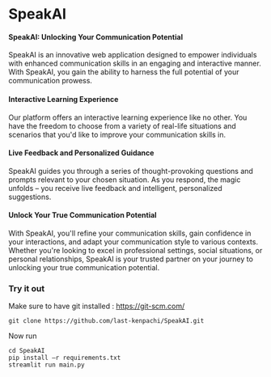 # SpeakAI

#### SpeakAI: Unlocking Your Communication Potential

SpeakAI is an innovative web application designed to empower individuals with enhanced communication skills in an engaging and interactive manner. With SpeakAI, you gain the ability to harness the full potential of your communication prowess.

#### Interactive Learning Experience

Our platform offers an interactive learning experience like no other. You have the freedom to choose from a variety of real-life situations and scenarios that you'd like to improve your communication skills in.

#### Live Feedback and Personalized Guidance

SpeakAI guides you through a series of thought-provoking questions and prompts relevant to your chosen situation. As you respond, the magic unfolds – you receive live feedback and intelligent, personalized suggestions.

#### Unlock Your True Communication Potential

With SpeakAI, you'll refine your communication skills, gain confidence in your interactions, and adapt your communication style to various contexts. Whether you're looking to excel in professional settings, social situations, or personal relationships, SpeakAI is your trusted partner on your journey to unlocking your true communication potential.

### Try it out

Make sure to have git installed : https://git-scm.com/

```
git clone https://github.com/last-kenpachi/SpeakAI.git
```
Now run
```
cd SpeakAI
pip install –r requirements.txt
streamlit run main.py
```
